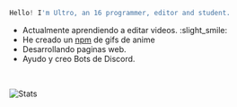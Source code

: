 ```js
Hello! I'm Ultro, an 16 programmer, editor and student.
```

-  Actualmente aprendiendo a editar videos. :slight_smile:
-  He creado un <a href="https://www.npmjs.com/package/soyultro">npm</a> de gifs de anime
-  Desarrollando paginas web. 
-  Ayudo y creo Bots de Discord. <br />

<br />

![Stats](https://github-readme-stats.vercel.app/api?username=soyultro&show_icons=true&theme=radical)
